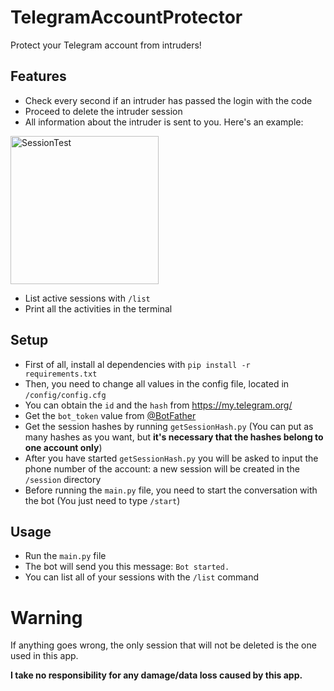 # TelegramAccountProtector
Protect your Telegram account from intruders!

## Features
- Check every second if an intruder has passed the login with the code
- Proceed to delete the intruder session
- All information about the intruder is sent to you. Here's an example:
 <img width="237" alt="SessionTest" src="https://user-images.githubusercontent.com/107145304/173835512-13db8975-dcd6-47c3-b3e4-e9e1a94727c9.png">

- List active sessions with `/list`
- Print all the activities in the terminal

## Setup
 - First of all, install al dependencies with `pip install -r requirements.txt`
 - Then, you need to change all values in the config file, located in `/config/config.cfg`
 - You can obtain the `id` and the `hash` from https://my.telegram.org/
 - Get the `bot_token` value from [@BotFather](https://t.me/BotFather "@BotFather")
 - Get the session hashes by running `getSessionHash.py` (You can put as many hashes as you want, but **it's necessary that the hashes belong to one account only**)
 - After you have started `getSessionHash.py` you will be asked to input the phone number of the account: a new session will be created in the `/session` directory
 - Before running the `main.py` file, you need to start the conversation with the bot (You just need to type `/start`)

## Usage
- Run the `main.py` file
- The bot will send you this message: `Bot started.`
- You can list all of your sessions with the `/list` command


# Warning
If anything goes wrong, the only session that will not be deleted is the one used in this app.

**I take no responsibility for any damage/data loss caused by this app.**
